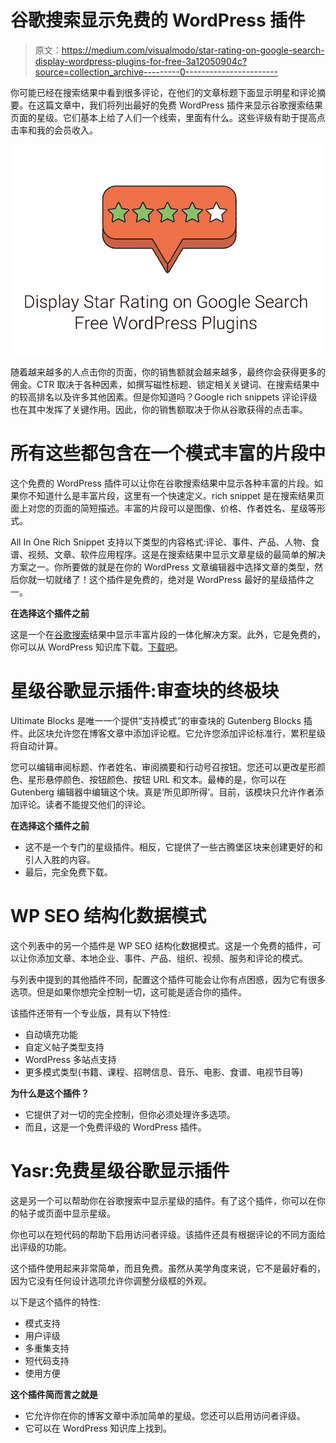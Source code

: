 # 谷歌搜索显示免费的 WordPress 插件

> 原文：<https://medium.com/visualmodo/star-rating-on-google-search-display-wordpress-plugins-for-free-3a12050904c?source=collection_archive---------0----------------------->

你可能已经在搜索结果中看到很多评论，在他们的文章标题下面显示明星和评论摘要。在这篇文章中，我们将列出最好的免费 WordPress 插件来显示谷歌搜索结果页面的星级。它们基本上给了人们一个线索，里面有什么。这些评级有助于提高点击率和我的会员收入。

![](img/b0a2c3c49ac18caf6b474bd9acc0a88e.png)

随着越来越多的人点击你的页面，你的销售额就会越来越多，最终你会获得更多的佣金。CTR 取决于各种因素，如撰写磁性标题、锁定相关关键词、在搜索结果中的较高排名以及许多其他因素。但是你知道吗？Google rich snippets 评论评级也在其中发挥了关键作用。因此，你的销售额取决于你从谷歌获得的点击率。

# 所有这些都包含在一个模式丰富的片段中

这个免费的 WordPress 插件可以让你在谷歌搜索结果中显示各种丰富的片段。如果你不知道什么是丰富片段，这里有一个快速定义。rich snippet 是在搜索结果页面上对您的页面的简短描述。丰富的片段可以是图像、价格、作者姓名、星级等形式。

All In One Rich Snippet 支持以下类型的内容格式:评论、事件、产品、人物、食谱、视频、文章、软件应用程序。这是在搜索结果中显示文章星级的最简单的解决方案之一。你所要做的就是在你的 WordPress 文章编辑器中选择文章的类型，然后你就一切就绪了！这个插件是免费的，绝对是 WordPress 最好的星级插件之一。

**在选择这个插件之前**

这是一个在[谷歌搜索](https://visualmodo.com/google-search-console-wordpress/)结果中显示丰富片段的一体化解决方案。此外，它是免费的，你可以从 WordPress 知识库下载。[下载吧](https://wordpress.org/plugins/all-in-one-schemaorg-rich-snippets/)。

# 星级谷歌显示插件:审查块的终极块

Ultimate Blocks 是唯一一个提供“支持模式”的审查块的 Gutenberg Blocks 插件。此区块允许您在博客文章中添加评论框。它允许您添加评论标准行，累积星级将自动计算。

您可以编辑审阅标题、作者姓名、审阅摘要和行动号召按钮。您还可以更改星形颜色、星形悬停颜色、按钮颜色、按钮 URL 和文本。最棒的是，你可以在 Gutenberg 编辑器中编辑这个块。真是‘所见即所得’。目前，该模块只允许作者添加评论。读者不能提交他们的评论。

**在选择这个插件之前**

*   这不是一个专门的星级插件。相反，它提供了一些古腾堡区块来创建更好的和引人入胜的内容。
*   最后，完全免费下载。

# WP SEO 结构化数据模式

这个列表中的另一个插件是 WP SEO 结构化数据模式。这是一个免费的插件，可以让你添加文章、本地企业、事件、产品、组织、视频、服务和评论的模式。

与列表中提到的其他插件不同，配置这个插件可能会让你有点困惑，因为它有很多选项。但是如果你想完全控制一切，这可能是适合你的插件。

该插件还带有一个专业版，具有以下特性:

*   自动填充功能
*   自定义帖子类型支持
*   WordPress 多站点支持
*   更多模式类型(书籍、课程、招聘信息、音乐、电影、食谱、电视节目等)

**为什么是这个插件？**

*   它提供了对一切的完全控制，但你必须处理许多选项。
*   而且，这是一个免费评级的 WordPress 插件。

# Yasr:免费星级谷歌显示插件

这是另一个可以帮助你在谷歌搜索中显示星级的插件。有了这个插件，你可以在你的帖子或页面中显示星级。

你也可以在短代码的帮助下启用访问者评级。该插件还具有根据评论的不同方面给出评级的功能。

这个插件使用起来非常简单，而且免费。虽然从美学角度来说，它不是最好看的，因为它没有任何设计选项允许你调整分级框的外观。

以下是这个插件的特性:

*   模式支持
*   用户评级
*   多重集支持
*   短代码支持
*   使用方便

**这个插件简而言之就是**

*   它允许你在你的博客文章中添加简单的星级。您还可以启用访问者评级。
*   它可以在 WordPress 知识库上找到。